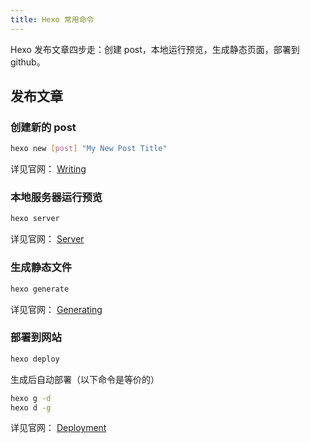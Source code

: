 ```yaml
---
title: Hexo 常用命令
---
```

Hexo 发布文章四步走：创建 post，本地运行预览，生成静态页面，部署到 github。

## 发布文章

### 创建新的 post

``` bash
hexo new [post] "My New Post Title"
```

详见官网： [Writing](https://hexo.io/docs/writing.html)

### 本地服务器运行预览

``` bash
hexo server
```

详见官网： [Server](https://hexo.io/docs/server.html)

### 生成静态文件

``` bash
hexo generate
```

详见官网： [Generating](https://hexo.io/docs/generating.html)

### 部署到网站

``` bash
hexo deploy
```

生成后自动部署（以下命令是等价的）

``` bash
hexo g -d
hexo d -g
```

详见官网： [Deployment](https://hexo.io/docs/one-command-deployment.html)
